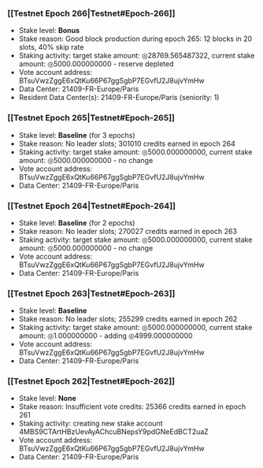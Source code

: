 ### [[Testnet Epoch 266|Testnet#Epoch-266]]
* Stake level: **Bonus**
* Stake reason: Good block production during epoch 265: 12 blocks in 20 slots, 40% skip rate
* Staking activity: target stake amount: ◎28769.565487322, current stake amount: ◎5000.000000000 - reserve depleted
* Vote account address: BTsuVwzZggE6xQtKu66P67ggSgbP7EGvfU2J8ujvYmHw
* Data Center: 21409-FR-Europe/Paris
* Resident Data Center(s): 21409-FR-Europe/Paris (seniority: 1)
### [[Testnet Epoch 265|Testnet#Epoch-265]]
* Stake level: **Baseline** (for 3 epochs)
* Stake reason: No leader slots; 301010 credits earned in epoch 264
* Staking activity: target stake amount: ◎5000.000000000, current stake amount: ◎5000.000000000 - no change
* Vote account address: BTsuVwzZggE6xQtKu66P67ggSgbP7EGvfU2J8ujvYmHw
* Data Center: 21409-FR-Europe/Paris
### [[Testnet Epoch 264|Testnet#Epoch-264]]
* Stake level: **Baseline** (for 2 epochs)
* Stake reason: No leader slots; 270027 credits earned in epoch 263
* Staking activity: target stake amount: ◎5000.000000000, current stake amount: ◎5000.000000000 - no change
* Vote account address: BTsuVwzZggE6xQtKu66P67ggSgbP7EGvfU2J8ujvYmHw
* Data Center: 21409-FR-Europe/Paris
### [[Testnet Epoch 263|Testnet#Epoch-263]]
* Stake level: **Baseline**
* Stake reason: No leader slots; 255299 credits earned in epoch 262
* Staking activity: target stake amount: ◎5000.000000000, current stake amount: ◎1.000000000 - adding ◎4999.000000000
* Vote account address: BTsuVwzZggE6xQtKu66P67ggSgbP7EGvfU2J8ujvYmHw
* Data Center: 21409-FR-Europe/Paris
### [[Testnet Epoch 262|Testnet#Epoch-262]]
* Stake level: **None**
* Stake reason: Insufficient vote credits: 25366 credits earned in epoch 261
* Staking activity: creating new stake account 4MBS9CTArtHBzUevAyAChcuBNepsY9pdGNeEdBCT2uaZ
* Vote account address: BTsuVwzZggE6xQtKu66P67ggSgbP7EGvfU2J8ujvYmHw
* Data Center: 21409-FR-Europe/Paris